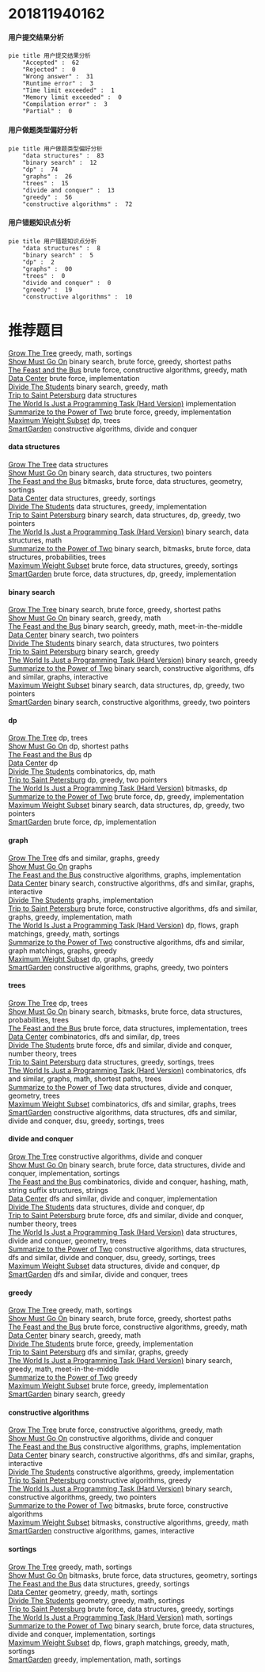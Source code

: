 # 201811940162
<!-- tabs:start -->
#### **用户提交结果分析**

```mermaid
pie title 用户提交结果分析
    "Accepted" :  62
    "Rejected" :  0
    "Wrong answer" :  31
    "Runtime error" :  3
    "Time limit exceeded" :  1
    "Memory limit exceeded" :  0
    "Compilation error" :  3
    "Partial" :  0
```
#### **用户做题类型偏好分析**

```mermaid
pie title 用户做题类型偏好分析
    "data structures" :  83
    "binary search" :  12
    "dp" :  74
    "graphs" :  26
    "trees" :  15
    "divide and conquer" :  13
    "greedy" :  56
    "constructive algorithms" :  72
```
#### **用户错题知识点分析**

```mermaid
pie title 用户错题知识点分析
    "data structures" :  8
    "binary search" :  5
    "dp" :  2
    "graphs" :  00
    "trees" :  0
    "divide and conquer" :  0
    "greedy" :  19
    "constructive algorithms" :  10
```
<!-- tabs:end -->
# 推荐题目
[Grow The Tree](http://codeforces.com/problemset/problem/1248/B)		greedy,
                        math,
                        sortings		  
[Show Must Go On](http://codeforces.com/problemset/problem/1250/I)		binary search,
                        brute force,
                        greedy,
                        shortest paths		  
[The Feast and the Bus](http://codeforces.com/problemset/problem/1250/B)		brute force,
                        constructive algorithms,
                        greedy,
                        math		  
[Data Center](http://codeforces.com/problemset/problem/1250/F)		brute force,
                        implementation		  
[Divide The Students](http://codeforces.com/problemset/problem/1250/L)		binary search,
                        greedy,
                        math		  
[Trip to Saint Petersburg](http://codeforces.com/problemset/problem/1250/C)		data structures		  
[The World Is Just a Programming Task (Hard Version)](https://codeforces.com/contest/1248/problem/D2)		implementation		  
[Summarize to the Power of Two](http://codeforces.com/problemset/problem/1005/C)		brute force,
                        greedy,
                        implementation		  
[Maximum Weight Subset](http://codeforces.com/problemset/problem/1249/F)		dp,
                        trees		  
[SmartGarden](http://codeforces.com/problemset/problem/1250/M)		constructive algorithms,
                        divide and conquer		  
<!-- tabs:start -->
#### **data structures**
[Grow The Tree](http://codeforces.com/problemset/problem/1250/C)		data structures		  
[Show Must Go On](http://codeforces.com/problemset/problem/1006/C)		binary search,
                        data structures,
                        two pointers		  
[The Feast and the Bus](http://codeforces.com/problemset/problem/1194/E)		bitmasks,
                        brute force,
                        data structures,
                        geometry,
                        sortings		  
[Data Center](http://codeforces.com/problemset/problem/1249/D2)		data structures,
                        greedy,
                        sortings		  
[Divide The Students](https://codeforces.com/contest/1248/problem/E)		data structures,
                        greedy,
                        implementation		  
[Trip to Saint Petersburg](http://codeforces.com/problemset/problem/1492/C)		binary search,
                        data structures,
                        dp,
                        greedy,
                        two pointers		  
[The World Is Just a Programming Task (Hard Version)](http://codeforces.com/problemset/problem/1490/G)		binary search,
                        data structures,
                        math		  
[Summarize to the Power of Two](http://codeforces.com/problemset/problem/1479/D)		binary search,
                        bitmasks,
                        brute force,
                        data structures,
                        probabilities,
                        trees		  
[Maximum Weight Subset](http://codeforces.com/problemset/problem/1497/A)		brute force,
                        data structures,
                        greedy,
                        sortings		  
[SmartGarden](http://codeforces.com/problemset/problem/1491/C)		brute force,
                        data structures,
                        dp,
                        greedy,
                        implementation		  
#### **binary search**
[Grow The Tree](http://codeforces.com/problemset/problem/1250/I)		binary search,
                        brute force,
                        greedy,
                        shortest paths		  
[Show Must Go On](http://codeforces.com/problemset/problem/1250/L)		binary search,
                        greedy,
                        math		  
[The Feast and the Bus](http://codeforces.com/problemset/problem/1249/C2)		binary search,
                        greedy,
                        math,
                        meet-in-the-middle		  
[Data Center](http://codeforces.com/problemset/problem/1073/C)		binary search,
                        two pointers		  
[Divide The Students](http://codeforces.com/problemset/problem/1006/C)		binary search,
                        data structures,
                        two pointers		  
[Trip to Saint Petersburg](http://codeforces.com/problemset/problem/1250/J)		binary search,
                        greedy		  
[The World Is Just a Programming Task (Hard Version)](http://codeforces.com/problemset/problem/1118/D2)		binary search,
                        greedy		  
[Summarize to the Power of Two](http://codeforces.com/problemset/problem/1033/E)		binary search,
                        constructive algorithms,
                        dfs and similar,
                        graphs,
                        interactive		  
[Maximum Weight Subset](http://codeforces.com/problemset/problem/1492/C)		binary search,
                        data structures,
                        dp,
                        greedy,
                        two pointers		  
[SmartGarden](http://codeforces.com/problemset/problem/1463/D)		binary search,
                        constructive algorithms,
                        greedy,
                        two pointers		  
#### **dp**
[Grow The Tree](http://codeforces.com/problemset/problem/1249/F)		dp,
                        trees		  
[Show Must Go On](http://codeforces.com/problemset/problem/1249/E)		dp,
                        shortest paths		  
[The Feast and the Bus](http://codeforces.com/problemset/problem/1250/D)		dp		  
[Data Center](https://codeforces.com/contest/1229/problem/F)		dp		  
[Divide The Students](https://codeforces.com/contest/1248/problem/C)		combinatorics,
                        dp,
                        math		  
[Trip to Saint Petersburg](http://codeforces.com/problemset/problem/1250/G)		dp,
                        greedy,
                        two pointers		  
[The World Is Just a Programming Task (Hard Version)](http://codeforces.com/problemset/problem/1051/D)		bitmasks,
                        dp		  
[Summarize to the Power of Two](http://codeforces.com/problemset/problem/1248/D1)		brute force,
                        dp,
                        greedy,
                        implementation		  
[Maximum Weight Subset](http://codeforces.com/problemset/problem/1492/C)		binary search,
                        data structures,
                        dp,
                        greedy,
                        two pointers		  
[SmartGarden](https://codeforces.com/contest/1457/problem/C)		brute force,
                        dp,
                        implementation		  
#### **graph**
[Grow The Tree](http://codeforces.com/problemset/problem/1250/N)		dfs and similar,
                        graphs,
                        greedy		  
[Show Must Go On](http://codeforces.com/problemset/problem/1147/A)		graphs		  
[The Feast and the Bus](http://codeforces.com/problemset/problem/1082/D)		constructive algorithms,
                        graphs,
                        implementation		  
[Data Center](http://codeforces.com/problemset/problem/1033/E)		binary search,
                        constructive algorithms,
                        dfs and similar,
                        graphs,
                        interactive		  
[Divide The Students](http://codeforces.com/problemset/problem/1250/E)		graphs,
                        implementation		  
[Trip to Saint Petersburg](http://codeforces.com/problemset/problem/1487/C)		brute force,
                        constructive algorithms,
                        dfs and similar,
                        graphs,
                        greedy,
                        implementation,
                        math		  
[The World Is Just a Programming Task (Hard Version)](http://codeforces.com/problemset/problem/1437/C)		dp,
                        flows,
                        graph matchings,
                        greedy,
                        math,
                        sortings		  
[Summarize to the Power of Two](http://codeforces.com/problemset/problem/1470/D)		constructive algorithms,
                        dfs and similar,
                        graph matchings,
                        graphs,
                        greedy		  
[Maximum Weight Subset](http://codeforces.com/problemset/problem/1476/C)		dp,
                        graphs,
                        greedy		  
[SmartGarden](http://codeforces.com/problemset/problem/1304/D)		constructive algorithms,
                        graphs,
                        greedy,
                        two pointers		  
#### **trees**
[Grow The Tree](http://codeforces.com/problemset/problem/1249/F)		dp,
                        trees		  
[Show Must Go On](http://codeforces.com/problemset/problem/1479/D)		binary search,
                        bitmasks,
                        brute force,
                        data structures,
                        probabilities,
                        trees		  
[The Feast and the Bus](http://codeforces.com/problemset/problem/1511/C)		brute force,
                        data structures,
                        implementation,
                        trees		  
[Data Center](http://codeforces.com/problemset/problem/1499/F)		combinatorics,
                        dfs and similar,
                        dp,
                        trees		  
[Divide The Students](http://codeforces.com/problemset/problem/1491/E)		brute force,
                        dfs and similar,
                        divide and conquer,
                        number theory,
                        trees		  
[Trip to Saint Petersburg](http://codeforces.com/problemset/problem/1466/D)		data structures,
                        greedy,
                        sortings,
                        trees		  
[The World Is Just a Programming Task (Hard Version)](http://codeforces.com/problemset/problem/1495/D)		combinatorics,
                        dfs and similar,
                        graphs,
                        math,
                        shortest paths,
                        trees		  
[Summarize to the Power of Two](http://codeforces.com/problemset/problem/1303/G)		data structures,
                        divide and conquer,
                        geometry,
                        trees		  
[Maximum Weight Subset](http://codeforces.com/problemset/problem/1454/E)		combinatorics,
                        dfs and similar,
                        graphs,
                        trees		  
[SmartGarden](http://codeforces.com/problemset/problem/1494/D)		constructive algorithms,
                        data structures,
                        dfs and similar,
                        divide and conquer,
                        dsu,
                        greedy,
                        sortings,
                        trees		  
#### **divide and conquer**
[Grow The Tree](http://codeforces.com/problemset/problem/1250/M)		constructive algorithms,
                        divide and conquer		  
[Show Must Go On](http://codeforces.com/problemset/problem/1461/D)		binary search,
                        brute force,
                        data structures,
                        divide and conquer,
                        implementation,
                        sortings		  
[The Feast and the Bus](http://codeforces.com/problemset/problem/1466/G)		combinatorics,
                        divide and conquer,
                        hashing,
                        math,
                        string suffix structures,
                        strings		  
[Data Center](http://codeforces.com/problemset/problem/1490/D)		dfs and similar,
                        divide and conquer,
                        implementation		  
[Divide The Students](https://codeforces.com/contest/1483/problem/C)		data structures,
                        divide and conquer,
                        dp		  
[Trip to Saint Petersburg](http://codeforces.com/problemset/problem/1491/E)		brute force,
                        dfs and similar,
                        divide and conquer,
                        number theory,
                        trees		  
[The World Is Just a Programming Task (Hard Version)](http://codeforces.com/problemset/problem/1303/G)		data structures,
                        divide and conquer,
                        geometry,
                        trees		  
[Summarize to the Power of Two](http://codeforces.com/problemset/problem/1494/D)		constructive algorithms,
                        data structures,
                        dfs and similar,
                        divide and conquer,
                        dsu,
                        greedy,
                        sortings,
                        trees		  
[Maximum Weight Subset](http://codeforces.com/problemset/problem/1482/E)		data structures,
                        divide and conquer,
                        dp		  
[SmartGarden](http://codeforces.com/problemset/problem/566/C)		dfs and similar,
                        divide and conquer,
                        trees		  
#### **greedy**
[Grow The Tree](http://codeforces.com/problemset/problem/1248/B)		greedy,
                        math,
                        sortings		  
[Show Must Go On](http://codeforces.com/problemset/problem/1250/I)		binary search,
                        brute force,
                        greedy,
                        shortest paths		  
[The Feast and the Bus](http://codeforces.com/problemset/problem/1250/B)		brute force,
                        constructive algorithms,
                        greedy,
                        math		  
[Data Center](http://codeforces.com/problemset/problem/1250/L)		binary search,
                        greedy,
                        math		  
[Divide The Students](http://codeforces.com/problemset/problem/1005/C)		brute force,
                        greedy,
                        implementation		  
[Trip to Saint Petersburg](http://codeforces.com/problemset/problem/1250/N)		dfs and similar,
                        graphs,
                        greedy		  
[The World Is Just a Programming Task (Hard Version)](http://codeforces.com/problemset/problem/1249/C2)		binary search,
                        greedy,
                        math,
                        meet-in-the-middle		  
[Summarize to the Power of Two](http://codeforces.com/problemset/problem/1249/D1)		greedy		  
[Maximum Weight Subset](http://codeforces.com/problemset/problem/1249/C1)		brute force,
                        greedy,
                        implementation		  
[SmartGarden](http://codeforces.com/problemset/problem/1250/J)		binary search,
                        greedy		  
#### **constructive algorithms**
[Grow The Tree](http://codeforces.com/problemset/problem/1250/B)		brute force,
                        constructive algorithms,
                        greedy,
                        math		  
[Show Must Go On](http://codeforces.com/problemset/problem/1250/M)		constructive algorithms,
                        divide and conquer		  
[The Feast and the Bus](http://codeforces.com/problemset/problem/1082/D)		constructive algorithms,
                        graphs,
                        implementation		  
[Data Center](http://codeforces.com/problemset/problem/1033/E)		binary search,
                        constructive algorithms,
                        dfs and similar,
                        graphs,
                        interactive		  
[Divide The Students](http://codeforces.com/problemset/problem/1236/C)		constructive algorithms,
                        greedy,
                        implementation		  
[Trip to Saint Petersburg](http://codeforces.com/problemset/problem/1493/A)		constructive algorithms,
                        greedy		  
[The World Is Just a Programming Task (Hard Version)](http://codeforces.com/problemset/problem/1463/D)		binary search,
                        constructive algorithms,
                        greedy,
                        two pointers		  
[Summarize to the Power of Two](https://codeforces.com/contest/1456/problem/B)		bitmasks,
                        brute force,
                        constructive algorithms		  
[Maximum Weight Subset](http://codeforces.com/problemset/problem/1492/D)		bitmasks,
                        constructive algorithms,
                        greedy,
                        math		  
[SmartGarden](https://codeforces.com/contest/1504/problem/D)		constructive algorithms,
                        games,
                        interactive		  
#### **sortings**
[Grow The Tree](http://codeforces.com/problemset/problem/1248/B)		greedy,
                        math,
                        sortings		  
[Show Must Go On](http://codeforces.com/problemset/problem/1194/E)		bitmasks,
                        brute force,
                        data structures,
                        geometry,
                        sortings		  
[The Feast and the Bus](http://codeforces.com/problemset/problem/1249/D2)		data structures,
                        greedy,
                        sortings		  
[Data Center](https://codeforces.com/contest/1496/problem/C)		geometry,
                        greedy,
                        math,
                        sortings		  
[Divide The Students](http://codeforces.com/problemset/problem/1495/A)		geometry,
                        greedy,
                        math,
                        sortings		  
[Trip to Saint Petersburg](http://codeforces.com/problemset/problem/1497/A)		brute force,
                        data structures,
                        greedy,
                        sortings		  
[The World Is Just a Programming Task (Hard Version)](http://codeforces.com/problemset/problem/1427/A)		math,
                        sortings		  
[Summarize to the Power of Two](http://codeforces.com/problemset/problem/1461/D)		binary search,
                        brute force,
                        data structures,
                        divide and conquer,
                        implementation,
                        sortings		  
[Maximum Weight Subset](http://codeforces.com/problemset/problem/1437/C)		dp,
                        flows,
                        graph matchings,
                        greedy,
                        math,
                        sortings		  
[SmartGarden](http://codeforces.com/problemset/problem/1473/A)		greedy,
                        implementation,
                        math,
                        sortings		  
<!-- tabs:end -->
